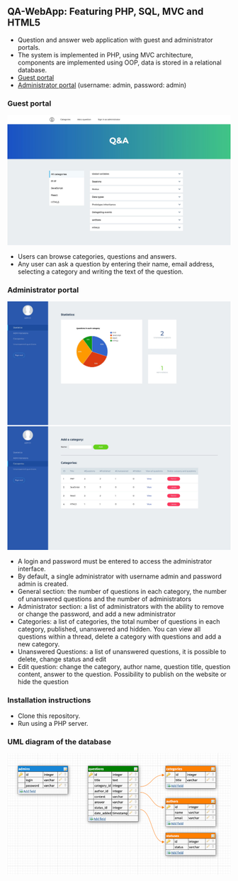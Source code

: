 ## QA-WebApp: Featuring PHP, SQL, MVC and HTML5

+ Question and answer web application with guest and administrator portals.
+ The system is implemented in PHP, using MVC architecture, components are implemented using OOP, data is stored in a relational database.
+ [Guest portal](https://natalia-qa-webapp.herokuapp.com/index.php?c=front&a=categories&categoryId=all)
+ [Administrator portal](https://natalia-qa-webapp.herokuapp.com/index.php) (username: admin, password: admin)

### Guest portal
![Guest portal](./resources/clientInt.jpg)
+ Users can browse categories, questions and answers.
+ Any user can ask a question by entering their name, email address, selecting a category and writing the text of the question.

### Administrator portal
![Administrator portal 1](./resources/admin_1.jpg)
![Administrator portal 2](./resources/admin_2.jpg)
+ A login and password must be entered to access the administrator interface.
+ By default, a single administrator with username admin and password admin is created.
+ General section: the number of questions in each category, the number of unanswered questions and the number of administrators
+ Administrator section: a list of administrators with the ability to remove or change the password, and add a new administrator
+ Categories: a list of categories, the total number of questions in each category, published, unanswered and hidden. You can view all questions within a thread, delete a category with questions and add a new category.
+ Unanswered Questions: a list of unanswered questions, it is possible to delete, change status and edit
+ Edit question: change the category, author name, question title, question content, answer to the question. Possibility to publish on the website or hide the question

### Installation instructions
+ Clone this repository.
+ Run using a PHP server.

### UML diagram of the database
![UML diagram of the database](./resources/uml.jpg)